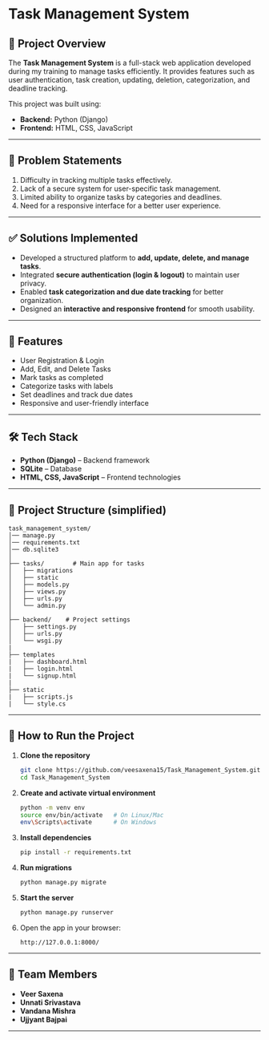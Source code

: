 # Task Management System

## 📌 Project Overview

The **Task Management System** is a full-stack web application developed during my training to manage tasks efficiently.
It provides features such as user authentication, task creation, updating, deletion, categorization, and deadline tracking.

This project was built using:

* **Backend:** Python (Django)
* **Frontend:** HTML, CSS, JavaScript

---

## 🛑 Problem Statements

1. Difficulty in tracking multiple tasks effectively.
2. Lack of a secure system for user-specific task management.
3. Limited ability to organize tasks by categories and deadlines.
4. Need for a responsive interface for a better user experience.

---

## ✅ Solutions Implemented

* Developed a structured platform to **add, update, delete, and manage tasks**.
* Integrated **secure authentication (login & logout)** to maintain user privacy.
* Enabled **task categorization and due date tracking** for better organization.
* Designed an **interactive and responsive frontend** for smooth usability.

---

## 🚀 Features

* User Registration & Login
* Add, Edit, and Delete Tasks
* Mark tasks as completed
* Categorize tasks with labels
* Set deadlines and track due dates
* Responsive and user-friendly interface

---

## 🛠️ Tech Stack

* **Python (Django)** – Backend framework
* **SQLite** – Database
* **HTML, CSS, JavaScript** – Frontend technologies

---

## 📂 Project Structure (simplified)

```
task_management_system/
│── manage.py
│── requirements.txt
│── db.sqlite3
│
├── tasks/        # Main app for tasks
│   ├── migrations
│   ├── static
│   ├── models.py
│   ├── views.py
│   ├── urls.py
│   └── admin.py
│
├── backend/    # Project settings
│   ├── settings.py
│   ├── urls.py
│   └── wsgi.py
|
├── templates
|   ├── dashboard.html
|   ├── login.html
|   └── signup.html
|
├── static
|   ├── scripts.js
|   └── style.cs

```

---

## 📖 How to Run the Project

1. **Clone the repository**

   ```bash
   git clone https://github.com/veesaxena15/Task_Management_System.git
   cd Task_Management_System
   ```

2. **Create and activate virtual environment**

   ```bash
   python -m venv env
   source env/bin/activate   # On Linux/Mac
   env\Scripts\activate      # On Windows
   ```

3. **Install dependencies**

   ```bash
   pip install -r requirements.txt
   ```

4. **Run migrations**

   ```bash
   python manage.py migrate
   ```

5. **Start the server**

   ```bash
   python manage.py runserver
   ```

6. Open the app in your browser:

   ```
   http://127.0.0.1:8000/
   ```

---

## 👥 Team Members

* **Veer Saxena**
* **Unnati Srivastava**
* **Vandana Mishra**
* **Ujjyant Bajpai**

---
